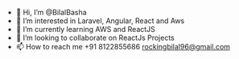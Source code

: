 - 👋 Hi, I’m @BilalBasha
- 👀 I’m interested in Laravel, Angular, React and Aws
- 🌱 I’m currently learning AWS and ReactJS
- 💞️ I’m looking to collaborate on ReactJs Projects
- 📫 How to reach me
 +91 8122855686
 rockingbilal96@gmail.com

<!---
BilalBasha/BilalBasha is a ✨ special ✨ repository because its `README.md` (this file) appears on your GitHub profile.
You can click the Preview link to take a look at your changes.
--->
